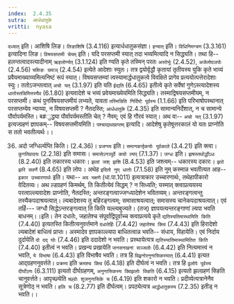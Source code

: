 ```yaml
---
index:  2.4.35
sutra:  आर्धधातुके
vritti:  nyasa
---
```


`दध्यात्` इति। आशिषि लिङ। `लिङाशिषि` (3.4.116) इत्यार्धधातुकसंज्ञा। `हन्यात्` इति। `विधिनिमन्त्रण` (3.3.161) इत्यादिना लिङ। `विषयसप्तमी चेयम्` इति। यदि परसप्तमी स्यात् तदा भव्यमित्यादि न सिद्ध्यति। तथा हि-- हलन्तत्वादस्त्यादीनाम् `ऋहलोर्ण्यत्` (3.1.124) इति ण्यति कृते तस्मिन् परतः `अस्तेर्भूः` (2.4.52), `अजेर्व्यघञपोः` (2.4.56) `चक्षिङः ख्याञ्` (2.4.54) इत्येते आदेशाः स्युतः। तत्र द्वयोर्वृद्धौ कृतायां तृतीयस्य युकि कृते भाव्यं प्रवैयमाख्याय्यमित्यनिष्टं रूपं स्यात्। विषयसप्तम्यां त्वस्यामार्द्धधातुकत्वे विवक्षिते प्रागेव प्रत्ययोत्पत्तेरादेशाः स्युः। ततोऽजन्तत्वात् `अचो यत्` (3.1.97) इति यति `ईद्यति` (6.4.65) इतीत्वे कृते सर्वेषां गुणेऽस्त्यादेशस्य `धातोस्तन्निमित्तस्यैव` (6.1.80) इत्यवादेशे च भव्यं प्रवेयमाख्येयमिति सिद्ध्यति। तस्माद्विषयसप्तमीयम्, न परसप्तमी। कथं पुनर्विषयसप्तमीयं लभ्यते, यावता `तस्मिन्निति निर्दिष्टे पूर्वस्य` (1.1.66) इति परिभाषोपस्थानात् परसप्तम्येव न्याय्या, न विषयसप्तमी ? नैतदस्ति; `आर्धधातुके` (2.4.35) इति सामान्यनिर्देशात्, न च सामान्ये पौर्वापर्यमस्ति। ब#ुद्ध्या पौर्वापर्यमस्तीति चेत् ? नैवम्; एवं हि गौरवं स्यात्। अथ वा-- `अचो यत्` (3.1.97) इत्यज्ग्रहणं ज्ञापकम्-- विषयसप्तमीयमिति। `पश्चाद्यथाप्राप्तम्` इत्यादि। आदेशेषु कृतेषूत्तरकालं यो यतः प्राप्नोति स ततो भवतीत्यर्थः।।

36. अदो जग्धिर्ल्यप्ति किति। (2.4.36)।
`प्रजग्घ्य` इति। `समानकर्त्तृकयोः पूर्वकाले` (3.4.21) इति क्त्वा। `कुगतिप्रादयः` (2.2.18) इति समासः। `समासेऽनञ्पूर्वे क्त्वो ल्यप्` (7.1.37)। `जग्धः` इति। `झषस्तथोर्द्धोऽधः` (8.2.40) इति तकारस्य धकारः। `झलां जश् झशि` (8.4.53) इति जश्त्वम्-- धकारस्य दकारः। `झरो झरि सवर्णे` (8.4.65) इति लोपः। अथेह `इदितो नुम् धातोः` (7.1.58) इति नुम् कस्मान्न भवतीत्यत आह-- `इकार उच्चारणार्थः` इति। यथा-- `अद भक्षणे` (धा.पा.1011) इत्यत्राकार उच्चारणार्थः, तथेहापीकारो वेदितव्यः। अथ ल्डग्रहणं किमर्थम्, ति कितीत्येवं सिद्धम् ? न सिध्यति; यस्मात् क्त्वाप्रत्ययस्य परत्वाल्ल्यवादेशः प्राप्नोति, नैतदस्ति; अन्तरङ्गत्वाज्जग्ध्यादेशेन भवितव्यम्। अन्तरङ्गत्वन्तु तस्यैकपदाश्रयत्वात्। ल्यबादेशस्य तु बहिरङ्गत्वम्; समासाश्रयत्वात्; समासस्य चानेकपदाश्रयत्वात्। एवं तर्हि---
जग्धौ सिद्धेऽन्तरङ्गत्वात् ति किति यल्ल्यबुज्यते।
(तज्) ज्ञापयत्यन्तरङ्गाणां ल्यपा भवति बाधनम्।।इति।
तेन दधातेः, जहातेश्च संपूर्वाद्विपूर्वाच्च क्त्वाप्रत्यये कृते `द्यतिस्यतिमास्थामिति किति` (7.4.40) इत्यतस्ति कितीत्यनुवर्त्तमाने `दधातेर्हिः` (7.4.42) `जहातेश्च क्त्वि` (7.4.43) इति हिरादेशो ल्यबादेशं बाधित्वं प्राप्तः। अस्मादेव ज्ञापकाल्ल्यपा बाधितत्वान्न भवति-- संधाय, विहायेति। एवं निर्दाय दुर्दायेति `दो दद् घोः` (7.4.46) इति ददादेशो न भवति। प्रस्थायेत्यत्र `द्यतिस्यातिमास्थामितित किति` (7.4.40) इतीत्वं न भवति। प्रखन्य प्रखायेति `जनसनखनां सञ्जलोः` (6.4.42) इति नित्यमात्त्वं न भवति, `ये विभाषा` (6.4.43) इति विभाषैव भवति। तत्र हि `विह्वनोरनुनासिकस्यात्` (6.4.41) इत्यत आद्ग्रहणनुवर्त्तते। `प्रक्रम्य` इति `क्रमश्च क्त्वि` (6.4.18) इति दीर्घत्वं न भवति। तत्र हि `ढ्रलोपे पूर्वस्य दीर्घोऽणः` (6.3.111) इत्यतो दीर्घग्रहणम्, `अनुनासिकस्य क्विझलोः क्ङिति` (6.4.15) इत्यतो झल्ग्रहणं क्ङिति चानुवर्त्तते। आपृच्छ्येति `च्छ्वोः शूजनुनासिके च` (6.4.19) इति शकारो न भवति। प्रदीव्येत्यत्रानेनैव सूत्रेणोठ् न भवति। `हलि च` (8.2.77) इति दीर्घत्वम्। प्रपठ्येत्यत्र `आर्द्धधातुकस्य` (7.2.35) इतीड् न भवति।।


